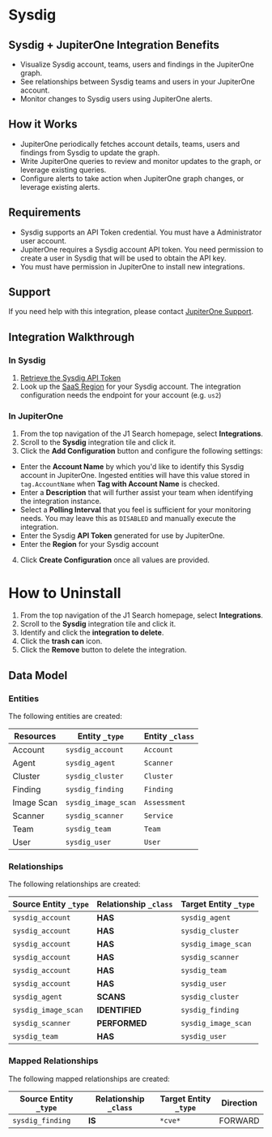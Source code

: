# Sysdig

## Sysdig + JupiterOne Integration Benefits

- Visualize Sysdig account, teams, users and findings in the JupiterOne graph.
- See relationships between Sysdig teams and users in your JupiterOne account.
- Monitor changes to Sysdig users using JupiterOne alerts.

## How it Works

- JupiterOne periodically fetches account details, teams, users and findings
  from Sysdig to update the graph.
- Write JupiterOne queries to review and monitor updates to the graph, or
  leverage existing queries.
- Configure alerts to take action when JupiterOne graph changes, or leverage
  existing alerts.

## Requirements

- Sysdig supports an API Token credential. You must have a Administrator user
  account.
- JupiterOne requires a Sysdig account API token. You need permission to create
  a user in Sysdig that will be used to obtain the API key.
- You must have permission in JupiterOne to install new integrations.

## Support

If you need help with this integration, please contact
[JupiterOne Support](https://support.jupiterone.io).

## Integration Walkthrough

### In Sysdig

1. [Retrieve the Sysdig API Token](https://docs.sysdig.com/en/docs/administration/administration-settings/user-profile-and-password/retrieve-the-sysdig-api-token/)
2. Look up the
   [SaaS Region](https://docs.sysdig.com/en/docs/administration/saas-regions-and-ip-ranges/)
   for your Sysdig account. The integration configuration needs the endpoint for
   your account (e.g. `us2`)

### In JupiterOne

1. From the top navigation of the J1 Search homepage, select **Integrations**.
2. Scroll to the **Sysdig** integration tile and click it.
3. Click the **Add Configuration** button and configure the following settings:

- Enter the **Account Name** by which you'd like to identify this Sysdig account
  in JupiterOne. Ingested entities will have this value stored in
  `tag.AccountName` when **Tag with Account Name** is checked.
- Enter a **Description** that will further assist your team when identifying
  the integration instance.
- Select a **Polling Interval** that you feel is sufficient for your monitoring
  needs. You may leave this as `DISABLED` and manually execute the integration.
- Enter the Sysdig **API Token** generated for use by JupiterOne.
- Enter the **Region** for your Sysdig account

4. Click **Create Configuration** once all values are provided.

# How to Uninstall

1. From the top navigation of the J1 Search homepage, select **Integrations**.
2. Scroll to the **Sysdig** integration tile and click it.
3. Identify and click the **integration to delete**.
4. Click the **trash can** icon.
5. Click the **Remove** button to delete the integration.

<!-- {J1_DOCUMENTATION_MARKER_START} -->
<!--
********************************************************************************
NOTE: ALL OF THE FOLLOWING DOCUMENTATION IS GENERATED USING THE
"j1-integration document" COMMAND. DO NOT EDIT BY HAND! PLEASE SEE THE DEVELOPER
DOCUMENTATION FOR USAGE INFORMATION:

https://github.com/JupiterOne/sdk/blob/main/docs/integrations/development.md
********************************************************************************
-->

## Data Model

### Entities

The following entities are created:

| Resources  | Entity `_type`      | Entity `_class` |
| ---------- | ------------------- | --------------- |
| Account    | `sysdig_account`    | `Account`       |
| Agent      | `sysdig_agent`      | `Scanner`       |
| Cluster    | `sysdig_cluster`    | `Cluster`       |
| Finding    | `sysdig_finding`    | `Finding`       |
| Image Scan | `sysdig_image_scan` | `Assessment`    |
| Scanner    | `sysdig_scanner`    | `Service`       |
| Team       | `sysdig_team`       | `Team`          |
| User       | `sysdig_user`       | `User`          |

### Relationships

The following relationships are created:

| Source Entity `_type` | Relationship `_class` | Target Entity `_type` |
| --------------------- | --------------------- | --------------------- |
| `sysdig_account`      | **HAS**               | `sysdig_agent`        |
| `sysdig_account`      | **HAS**               | `sysdig_cluster`      |
| `sysdig_account`      | **HAS**               | `sysdig_image_scan`   |
| `sysdig_account`      | **HAS**               | `sysdig_scanner`      |
| `sysdig_account`      | **HAS**               | `sysdig_team`         |
| `sysdig_account`      | **HAS**               | `sysdig_user`         |
| `sysdig_agent`        | **SCANS**             | `sysdig_cluster`      |
| `sysdig_image_scan`   | **IDENTIFIED**        | `sysdig_finding`      |
| `sysdig_scanner`      | **PERFORMED**         | `sysdig_image_scan`   |
| `sysdig_team`         | **HAS**               | `sysdig_user`         |

### Mapped Relationships

The following mapped relationships are created:

| Source Entity `_type` | Relationship `_class` | Target Entity `_type` | Direction |
| --------------------- | --------------------- | --------------------- | --------- |
| `sysdig_finding`      | **IS**                | `*cve*`               | FORWARD   |

<!--
********************************************************************************
END OF GENERATED DOCUMENTATION AFTER BELOW MARKER
********************************************************************************
-->
<!-- {J1_DOCUMENTATION_MARKER_END} -->
